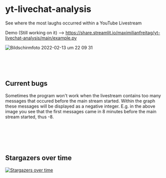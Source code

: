 # yt-livechat-analysis
See where the most laughs occurred within a YouTube Livestream


Demo (Still working on it) --> https://share.streamlit.io/maximilianfreitag/yt-livechat-analysis/main/example.py

![Bildschirmfoto 2022-02-13 um 22 09 31](https://user-images.githubusercontent.com/46624616/153775152-4f1dd31d-3792-47aa-8f2a-8a8f2cf42996.png)


<br />
<br />
<br />



<!-- Current bugs -->
## Current bugs

Sometimes the program won't work when the livestream contains too many messages that occured before the main stream started. Within the graph these messages will be displayed as a negative integer. E.g. in the above image you see that the first messages came in 8 minutes before the main stream started, thus -8.  


<br />
<br />
<br />
<br />



## Stargazers over time

[![Stargazers over time](https://starchart.cc/MaximilianFreitag/yt-livechat-analysis.svg)](https://starchart.cc/MaximilianFreitag/yt-livechat-analysis)
